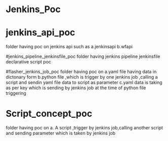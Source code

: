 # Jenkins_Poc

# jenkins_api_poc
folder having poc on jenkins api such as
a.jenkinsapi
b.wfapi

#jenkins_pipeline_jenkinsfile_poc
folder having jenkins pipeline jenkinsfile declarative script poc

#flasher_jenkins_job_poc
folder having poc on 
a.yaml file having data in dictonary form
b.python file ,which is trigger by one jenkins job ,calling a script and sendin yaml file data to script as parameter
c.yaml data is taking as per key which is sending by jenkins job at the time of python file triggering

# Script_concept_poc
folder having poc on 
a. A script ,trigger by jenkins job,calling another script and sending parameter which is taken by jenkins job
